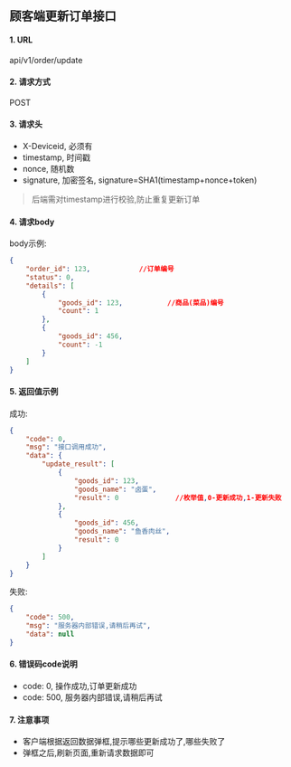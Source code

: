 ## 顾客端更新订单接口

#### 1. URL

api/v1/order/update

#### 2. 请求方式

POST

#### 3. 请求头

- X-Deviceid, 必须有
- timestamp, 时间戳
- nonce, 随机数
- signature, 加密签名, signature=SHA1(timestamp+nonce+token)

> 后端需对timestamp进行校验,防止重复更新订单

#### 4. 请求body

body示例:
```json
{
    "order_id": 123,            //订单编号
    "status": 0,
    "details": [
        {
            "goods_id": 123,           //商品(菜品)编号
            "count": 1
        },
        {
            "goods_id": 456,
            "count": -1
        }
    ]
}
```

#### 5. 返回值示例

成功:
```json
{
    "code": 0,
    "msg": "接口调用成功",
    "data": {
        "update_result": [
            {
                "goods_id": 123,
                "goods_name": "卤蛋",
                "result": 0              //枚举值,0-更新成功,1-更新失败
            },
            {
                "goods_id": 456,
                "goods_name": "鱼香肉丝",
                "result": 0
            }
        ]
    }
}
```

失败:
```json
{
    "code": 500,
    "msg": "服务器内部错误,请稍后再试",
    "data": null
}
```

#### 6. 错误码code说明

- code: 0, 操作成功,订单更新成功
- code: 500, 服务器内部错误,请稍后再试

#### 7. 注意事项

- 客户端根据返回数据弹框,提示哪些更新成功了,哪些失败了
- 弹框之后,刷新页面,重新请求数据即可